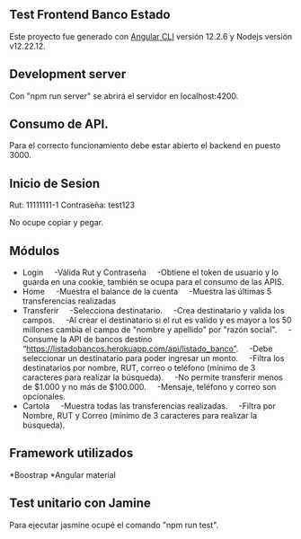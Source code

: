 ## Test Frontend Banco Estado

Este proyecto fue generado con [Angular CLI](https://github.com/angular/angular-cli) versión 12.2.6 y Nodejs versión v12.22.12.

## Development server

Con "npm run server" se abrirá el servidor en localhost:4200.

## Consumo de API.

Para el correcto funcionamiento debe estar abierto el backend en puesto 3000.

## Inicio de Sesion

Rut: 11111111-1
Contraseña: test123

No ocupe copiar y pegar.

## Módulos

* Login
    -Válida Rut y Contraseña
    -Obtiene el token de usuario y lo guarda en una cookie, también se ocupa para el consumo de las APIS.
* Home
    -Muestra el balance de la cuenta
    -Muestra las últimas 5 transferencias realizadas
* Transferir
    -Selecciona destinatario.
    -Crea destinatario y valida los campos.
    -Al crear el destinatario si el rut es valido y es mayor a los 50 millones cambia el campo de "nombre y apellido" por "razón social".
    -Consume la API de bancos destino “https://listadobancos.herokuapp.com/api/listado_banco”.
    -Debe seleccionar un destinatario para poder ingresar un monto.
    -Filtra los destinatarios por nombre, RUT, correo o teléfono (mínimo de 3 caracteres para realizar la búsqueda).
    -No permite transferir menos de $1.000 y no más de $100.000.
    -Mensaje, teléfono y correo son opcionales.
* Cartola
    -Muestra todas las transferencias realizadas.
    -Filtra por Nombre, RUT y Correo (mínimo de 3 caracteres para realizar la búsqueda).

## Framework utilizados

*Boostrap
*Angular material

## Test unitario con Jamine

Para ejecutar jasmine ocupé el comando "npm run test".